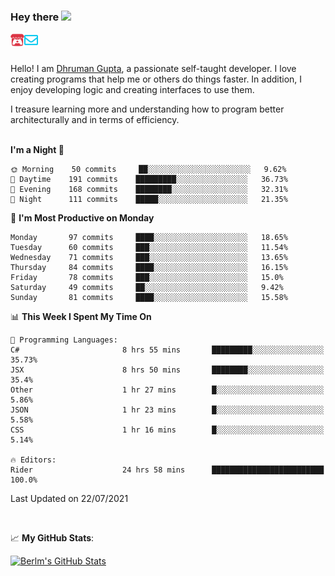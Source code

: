 ### Hey there <img src="https://media.giphy.com/media/hvRJCLFzcasrR4ia7z/giphy.gif" width="25px">

<a href="https://itch.io/profile/berlm">
  <img align="left" alt="Berlm's Itch" width="22px" src="/assets/itch-io.svg" />
</a>
<a href="mailto:ceo@berlm.me">
  <img align="left" alt="Email Berlm" width="22px" src="/assets/envelope.svg" />
</a>

<br />  
<br />  
  
Hello! I am [Dhruman Gupta](https://berlm.me/), a passionate self-taught developer. I love creating programs that help me or others do things faster. In addition, I enjoy developing logic and creating interfaces to use them.  

I treasure learning more and understanding how to program better architecturally and in terms of efficiency.  
<br />

<!--START_SECTION:waka-->
**I'm a Night 🦉** 

```text
🌞 Morning    50 commits     ██░░░░░░░░░░░░░░░░░░░░░░░   9.62% 
🌆 Daytime    191 commits    █████████░░░░░░░░░░░░░░░░   36.73% 
🌃 Evening    168 commits    ████████░░░░░░░░░░░░░░░░░   32.31% 
🌙 Night      111 commits    █████░░░░░░░░░░░░░░░░░░░░   21.35%

```
📅 **I'm Most Productive on Monday** 

```text
Monday       97 commits     ████░░░░░░░░░░░░░░░░░░░░░   18.65% 
Tuesday      60 commits     ███░░░░░░░░░░░░░░░░░░░░░░   11.54% 
Wednesday    71 commits     ███░░░░░░░░░░░░░░░░░░░░░░   13.65% 
Thursday     84 commits     ████░░░░░░░░░░░░░░░░░░░░░   16.15% 
Friday       78 commits     ███░░░░░░░░░░░░░░░░░░░░░░   15.0% 
Saturday     49 commits     ██░░░░░░░░░░░░░░░░░░░░░░░   9.42% 
Sunday       81 commits     ████░░░░░░░░░░░░░░░░░░░░░   15.58%

```


📊 **This Week I Spent My Time On** 

```text
💬 Programming Languages: 
C#                       8 hrs 55 mins       █████████░░░░░░░░░░░░░░░░   35.73% 
JSX                      8 hrs 50 mins       ████████░░░░░░░░░░░░░░░░░   35.4% 
Other                    1 hr 27 mins        █░░░░░░░░░░░░░░░░░░░░░░░░   5.86% 
JSON                     1 hr 23 mins        █░░░░░░░░░░░░░░░░░░░░░░░░   5.58% 
CSS                      1 hr 16 mins        █░░░░░░░░░░░░░░░░░░░░░░░░   5.14%

🔥 Editors: 
Rider                    24 hrs 58 mins      █████████████████████████   100.0%

```


 Last Updated on 22/07/2021
<!--END_SECTION:waka-->
<br />  

📈 **My GitHub Stats**:  

[![Berlm's GitHub Stats](https://github-readme-stats.vercel.app/api?username=dhrumangupta&theme=gotham&show_icons=true&count_private=true)](https://berlm.me)

